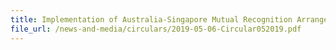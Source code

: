 ```yaml
---
title: Implementation of Australia-Singapore Mutual Recognition Arrangement
file_url: /news-and-media/circulars/2019-05-06-Circular052019.pdf
---
```

